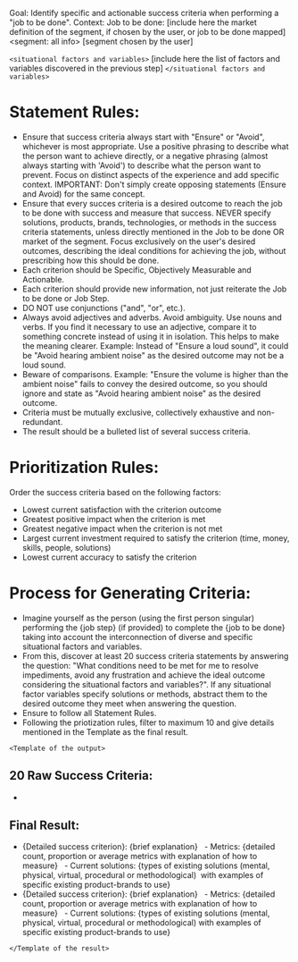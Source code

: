 Goal: Identify specific and actionable success criteria when performing a "job to be done".
Context:
Job to be done: [include here the market definition of the segment, if chosen by the user, or job to be done mapped] 
<segment: all info>
[segment chosen by the user]
</segment>

`<situational factors and variables>` [include here the list of factors and variables discovered in the previous step] `</situational factors and variables>`

 #  Statement Rules: 

 - Ensure that success criteria always start with "Ensure" or "Avoid", whichever is most appropriate. Use a positive phrasing to describe what the person want to achieve directly, or a negative phrasing (almost always starting with 'Avoid') to describe what the person want to prevent. Focus on distinct aspects of the experience and add specific context. IMPORTANT: Don't simply create opposing statements (Ensure and Avoid) for the same concept. 
- Ensure that every succes criteria is a desired outcome to reach the job to be done with success and measure that success. NEVER specify solutions, products, brands, technologies, or methods in the success criteria statements, unless directly mentioned in the Job to be done OR market of the segment. Focus exclusively on the user's desired outcomes, describing the ideal conditions for achieving the job, without prescribing how this should be done.  
 - Each criterion should be Specific, Objectively Measurable and Actionable. 
 - Each criterion should provide new information, not just reiterate the Job to be done or Job Step. 
 - DO NOT use conjunctions ("and", "or", etc.). 
 - Always avoid adjectives and adverbs. Avoid ambiguity. Use nouns and verbs. If you find it necessary to use an adjective, compare it to something concrete instead of using it in isolation. This helps to make the meaning clearer. Example: Instead of "Ensure a loud sound", it could be "Avoid hearing ambient noise" as the desired outcome may not be a loud sound.  
 - Beware of comparisons. Example: "Ensure the volume is higher than the ambient noise" fails to convey the desired outcome, so you should ignore and state as "Avoid hearing ambient noise" as the desired outcome.  
 - Criteria must be mutually exclusive, collectively exhaustive and non-redundant. 
 - The result should be a bulleted list of several success criteria. 

 # Prioritization Rules: 

 Order the success criteria based on the following factors: 

 - Lowest current satisfaction with the criterion outcome 
 - Greatest positive impact when the criterion is met 
 - Greatest negative impact when the criterion is not met 
 - Largest current investment required to satisfy the criterion (time, money, skills, people, solutions) 
 - Lowest current accuracy to satisfy the criterion 

 #  Process for Generating Criteria: 
 - Imagine yourself as the person (using the first person singular) performing the {job step} (if provided) to complete the {job to be done} taking into account the interconnection of diverse and specific situational factors and variables. 
 - From this, discover at least 20 success criteria statements by answering the question: "What conditions need to be met for me to resolve impediments, avoid any frustration and achieve the ideal outcome considering the situational factors and variables?". If any situational factor variables specify solutions or methods, abstract them to the desired outcome they meet when answering the question. 
 - Ensure to follow all Statement Rules.  
 - Following the priotization rules, filter to maximum 10 and give details mentioned in the Template as the final result. 

 `<Template of the output>` 
 ## 20 Raw Success Criteria: 

 - 

 ## Final Result: 
 - {Detailed success criterion}: {brief explanation} 
   - Metrics: {detailed count, proportion or average metrics with explanation of how to measure} 
   - Current solutions: {types of existing solutions (mental, physical, virtual, procedural or methodological)  with examples of specific existing product-brands to use} 
 - {Detailed success criterion}: {brief explanation} 
   - Metrics: {detailed count, proportion or average metrics with explanation of how to measure} 
   - Current solutions: {types of existing solutions (mental, physical, virtual, procedural or methodological) with examples of specific existing product-brands to use} 

 `</Template of the result>`
